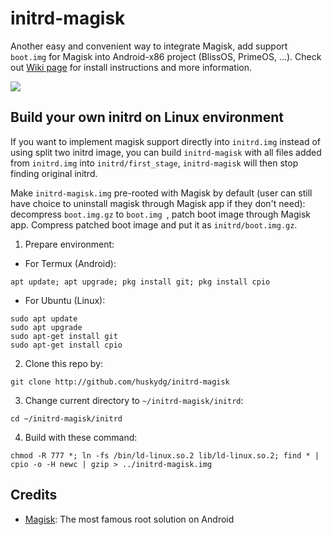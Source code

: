 # initrd-magisk
Another easy and convenient way to integrate Magisk, add support `boot.img` for Magisk into Android-x86 project (BlissOS, PrimeOS, ...). Check out [Wiki page](http://github.com/huskydg/initrd-magisk/wiki) for install instructions and more information.

<img src="https://i.imgur.com/1BbSrTp.jpg"/> 


## Build your own initrd on Linux environment

If you want to implement magisk support directly into `initrd.img` instead of using split two initrd image, you can build `initrd-magisk` with all files added from `initrd.img` into `initrd/first_stage`, `initrd-magisk` will  then stop finding original initrd.

Make `initrd-magisk.img` pre-rooted with Magisk by default (user can still have choice to uninstall magisk through Magisk app if they don't need): decompress `boot.img.gz` to `boot.img `, patch boot image through Magisk app. Compress patched boot image and put it as `initrd/boot.img.gz`.

1. Prepare environment:
- For Termux (Android):
```
apt update; apt upgrade; pkg install git; pkg install cpio
```
- For Ubuntu (Linux):
```
sudo apt update
sudo apt upgrade
sudo apt-get install git
sudo apt-get install cpio
```

2. Clone this repo by:

```
git clone http://github.com/huskydg/initrd-magisk
```

3. Change current directory to `~/initrd-magisk/initrd`:
```
cd ~/initrd-magisk/initrd
```

4. Build with these command:
```
chmod -R 777 *; ln -fs /bin/ld-linux.so.2 lib/ld-linux.so.2; find * | cpio -o -H newc | gzip > ../initrd-magisk.img
```

## Credits

- [Magisk](http://github.com/topjohnwu/magisk): The most famous root solution on Android
